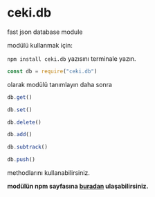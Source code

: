 # ceki.db
fast json database module


modülü kullanmak için:

``npm install ceki.db`` yazısını terminale yazın.

```js
const db = require("ceki.db")
```

olarak modülü tanımlayın daha sonra

```js
db.get()

db.set()

db.delete()

db.add()

db.subtrack()

db.push()
```

methodlarını kullanabilirsiniz.

**modülün npm sayfasına [buradan](https://www.npmjs.com/package/ceki.db) ulaşabilirsiniz.**
